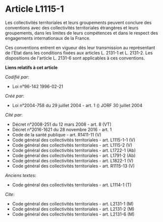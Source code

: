 # Article L1115-1

Les collectivités territoriales et leurs groupements peuvent conclure des conventions avec des collectivités territoriales
étrangères et leurs groupements, dans les limites de leurs compétences et dans le respect des engagements internationaux de
la France.

Ces conventions entrent en vigueur dès leur transmission au représentant de l'Etat dans les conditions fixées aux articles L.
2131-1 et L. 2131-2. Les dispositions de l'article L. 2131-6 sont applicables à ces conventions.

**Liens relatifs à cet article**

_Codifié par_:

  - Loi n°96-142 1996-02-21

_Créé par_:

  - Loi n°2004-758 du 29 juillet 2004 - art. 1 () JORF 30 juillet 2004

_Cité par_:

  - Décret n°2008-251 du 12 mars 2008 - art. 8 (VT)
  - Décret n°2016-1621 du 28 novembre 2016 - art. 1
  - Code de la santé publique - art. R1411-11 (V)
  - Code général des collectivités territoriales - art. L1115-1-1 (V)
  - Code général des collectivités territoriales - art. L1115-2 (V)
  - Code général des collectivités territoriales - art. L1722-1 (Ab)
  - Code général des collectivités territoriales - art. L1791-2 (Ab)
  - Code général des collectivités territoriales - art. L1822-1 (V)
  - Code général des collectivités territoriales - art. R1115-13 (V)

_Anciens textes_:

  - Code général des collectivités territoriales - art. L1114-1 (T)

_Cite_:

  - Code général des collectivités territoriales - art. L2131-1 (M)
  - Code général des collectivités territoriales - art. L2131-2 (M)
  - Code général des collectivités territoriales - art. L2131-6 (M)
